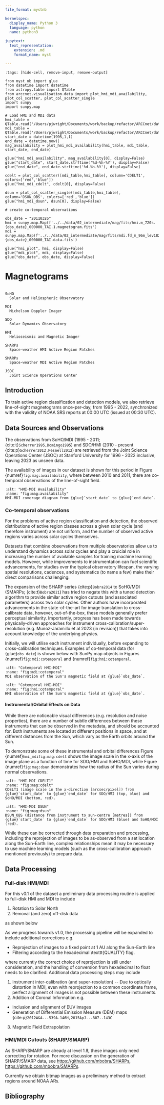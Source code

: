 ```yaml
---
file_format: mystnb

kernelspec:
  display_name: Python 3
  language: python
  name: python3

jupytext:
  text_representation:
    extension: .md
    format_name: myst

---
```


```{code-cell} python3
:tags: [hide-cell, remove-input, remove-output]

from myst_nb import glue
from datetime import datetime
from astropy.table import QTable
from arccnet.visualisation.data import plot_hmi_mdi_availability, plot_col_scatter, plot_col_scatter_single
import sunpy
import sunpy.map

# Load HMI and MDI data
hmi_table = QTable.read('/Users/pjwright/Documents/work/backup/refactor/ARCCnet/data/02_intermediate/mag/hmi_results.parq').to_pandas()
mdi_table = QTable.read('/Users/pjwright/Documents/work/backup/refactor/ARCCnet/data/02_intermediate/mag/mdi_results.parq').to_pandas()
start_date = datetime(1995,1,1)
end_date = datetime.now()
mag_availability = plot_hmi_mdi_availability(hmi_table, mdi_table, start_date, end_date)

glue("hmi_mdi_availability", mag_availability[0], display=False)
glue("start_date", start_date.strftime('%d-%h-%Y'), display=False)
glue("end_date", end_date.strftime('%d-%h-%Y'), display=False)

cdelt = plot_col_scatter([mdi_table,hmi_table], column='CDELT1', colors=['red','blue'])
glue("hmi_mdi_cdelt", cdelt[0], display=False)

dsun = plot_col_scatter_single([mdi_table,hmi_table], column='DSUN_OBS', colors=['red','blue'])
glue("hmi_mdi_dsun", dsun[0], display=False)

# create co-temporal observations

obs_date = "20110326"
hmi = sunpy.map.Map(f'../../data/02_intermediate/mag/fits/hmi.m_720s.{obs_date}_000000_TAI.1.magnetogram.fits')
mdi = sunpy.map.Map(f'../../data/02_intermediate/mag/fits/mdi.fd_m_96m_lev182.{obs_date}_000000_TAI.data.fits')

glue("hmi_plot", hmi, display=False)
glue("mdi_plot", mdi, display=False)
glue("obs_date", obs_date, display=False)
```

# Magnetograms

```{glossary}

SoHO
  Solar and Heliospheric Observatory

MDI
  Michelson Doppler Imager

SDO
  Solar Dynamics Observatory

HMI
  Helioseismic and Magnetic Imager

SHARPs
  Space-weather HMI Active Region Patches

SMARPs
  Space-weather MDI Active Region Patches

JSOC
  Joint Science Operations Center
```

## Introduction

To train active region classification and detection models, we also retrieve line-of-sight magnetograms once-per-day, from 1995 - 2022, synchronized with the validity of NOAA SRS reports at 00:00 UTC (issued at 00:30 UTC).

## Data Sources and Observations

The observations from SoHO/MDI (1995 - 2011; {cite:t}`Scherrer1995,Domingo1995`) and SDO/HMI (2010 - present {cite:p}`Scherrer2012,Pesnell2012`) are retrieved from the Joint Science Operations Center (JSOC) at Stanford University for 1996 - 2022 inclusive, leaving 2023 as unseen data.

The availability of images in our dataset is shown for this period in Figure {numref}`fig:mag:availability`, where between 2010 and 2011, there are co-temporal observations of the line-of-sight field.

```{glue:figure} hmi_mdi_availability
:alt: "HMI-MDI Availability"
:name: "fig:mag:availability"
HMI-MDI coverage diagram from {glue}`start_date` to {glue}`end_date`.
```

### Co-temporal observations

For the problems of active region classification and detection, the observed distributions of active region classes across a given solar cycle (and therefore instrument) are not uniform, and the number of observed active regions varies across solar cycles themselves.

Datasets that combine observations from multiple observatories allow us to understand dynamics across solar cycles and play a cruicial role in increasing the number of available samples for training machine learning models. However, while improvements to instrumentation can fuel scientific advancements, for studies over the typical observatory lifespan, the varying spatial resolutions, cadences, and systematics (to name a few) make their direct comparisons challenging.

The expansion of the SHARP series {cite:p}`Bobra2014` to SoHO/MDI (SMARPs; {cite:t}`Bobra2021`) has tried to negate this with a tuned detection algorithm to provide similar active region cutouts (and associated parameters) across two solar cycles. Other authors have incorporated advancements in the state-of-the-art for image translation to cross-calibrate data, however, out-of-the-box, these models generally prefer perceptual similarity. Importantly, progress has been made towards physically-driven approaches for instrument cross-calibration/super-resolution (e.g. Munoz-Jaramillo et al 2023 (in revision)) that takes into account knowledge of the underlying physics.

Initially, we will utilise each instrument individually, before expanding to cross-calibration techniques. Examples of co-temporal data (for {glue}`obs_date`) is shown below with SunPy map objects in Figures {numref}`fig:mdi:cotemporal` and {numref}`fig:hmi:cotemporal`.

```{glue:figure} hmi_plot
:alt: "Cotemporal HMI-MDI"
:name: "fig:mdi:cotemporal"
MDI observation of the Sun's magnetic field at {glue}`obs_date`.
```

```{glue:figure} mdi_plot
:alt: "Cotemporal HMI-MDI"
:name: "fig:hmi:cotemporal"
HMI observation of the Sun's magnetic field at {glue}`obs_date`.
```

#### Instrumental/Orbital Effects on Data

While there are noticeable visual differences (e.g. resolution and noise properties), there are a number of subtle differences between these instruments that can be observed in the metadata, and should be accounted for. Both instruments are located at different positions in space, and at different distances from the Sun, which vary as the Earth orbits around the Sun.

To demonstrate some of these instrumental and orbital differences Figure {numref}`hmi_mdifig:mag:cdelt` shows the image scale in the x-axis of the image plane as a function of time for SDO/HMI and SoHO/MDI, while Figure {numref}`fig:mag:dsun` demonstrates how the radius of the Sun varies during normal observations.

```{glue:figure} hmi_mdi_cdelt
:alt: "HMI-MDI CDELT1"
:name: "fig:mag:cdelt"
CDELT1 (image scale in the x-direction [arcsec/pixel]) from {glue}`start_date` to {glue}`end_date` for SDO/HMI (top, blue) and SoHO/MDI (bottom, red).
```

```{glue:figure} hmi_mdi_dsun
:alt: "HMI-MDI DSUN"
:name: "fig:mag:dsun"
DSUN_OBS (distance from instrument to sun-centre [metres]) from {glue}`start_date` to {glue}`end_date` for SDO/HMI (blue) and SoHO/MDI (red).
```

While these can be corrected through data preparation and processing, including the reprojection of images to be as-observed from a set location along the Sun-Earth line, complex relationships mean it may be necessary to use machine learning models (such as the cross-calibration approach mentioned previously) to prepare data.

## Data Processing

### Full-disk HMI/MDI

For this v0.1 of the dataset a preliminary data processing routine is applied to full-disk HMI and MDI to include

1. Rotation to Solar North
2. Removal (and zero) off-disk data

as shown below
<!-- placeholder for processing figure -->

As we progress towards v1.0, the processing pipeline will be expanded to include additional corrections e.g.

* Reprojection of images to a fixed point at 1 AU along the Sun-Earth line
* Filtering according to the hexadecimal \texttt{QUALITY} flag.

where currently the correct choice of reprojection is still under consideration, and the handling of conversion from hexadecimal to float needs to be clarified. Additional data processing steps may include

1. Instrument inter-calibration (and super-resolution) -- Due to optically distortion in MDI, even with reprojection to a common coordinate frame, perfect alignment of images is not possible between these instruments.
2. Addition of Coronal Information e.g.

* Inclusion and alignment of EUV images
* Generation of Differential Emission Measure (DEM) maps {cite:p}`2012A&A...539A.146H,2015ApJ...807..143C`

3. Magnetic Field Extrapolation

### HMI/MDI Cutouts (SHARP/SMARP)

As SHARP/SMARP are already at level 1.8, these images only need correcting for rotation. For more discussion on the generation of SHARP/SMARP data, see <https://github.com/mbobra/SHARPs>, <https://github.com/mbobra/SMARPs>.

Currently we obtain bitmap images as a preliminary method to extract regions around NOAA ARs.

## Bibliography

```{bibliography}
```
